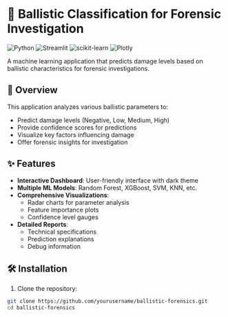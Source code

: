 # 🔫 Ballistic Classification for Forensic Investigation

![Python](https://img.shields.io/badge/python-3670A0?style=for-the-badge&logo=python&logoColor=ffdd54)
![Streamlit](https://img.shields.io/badge/Streamlit-FF4B4B?style=for-the-badge&logo=Streamlit&logoColor=white)
![scikit-learn](https://img.shields.io/badge/scikit--learn-%23F7931E.svg?style=for-the-badge&logo=scikit-learn&logoColor=white)
![Plotly](https://img.shields.io/badge/Plotly-%233F4F75.svg?style=for-the-badge&logo=plotly&logoColor=white)

A machine learning application that predicts damage levels based on ballistic characteristics for forensic investigations.

## 📌 Overview

This application analyzes various ballistic parameters to:
- Predict damage levels (Negative, Low, Medium, High)
- Provide confidence scores for predictions
- Visualize key factors influencing damage
- Offer forensic insights for investigation

## ✨ Features

- **Interactive Dashboard**: User-friendly interface with dark theme
- **Multiple ML Models**: Random Forest, XGBoost, SVM, KNN, etc.
- **Comprehensive Visualizations**: 
  - Radar charts for parameter analysis
  - Feature importance plots
  - Confidence level gauges
- **Detailed Reports**:
  - Technical specifications
  - Prediction explanations
  - Debug information

## 🛠️ Installation

1. Clone the repository:
```bash
git clone https://github.com/yourusername/ballistic-forensics.git
cd ballistic-forensics
